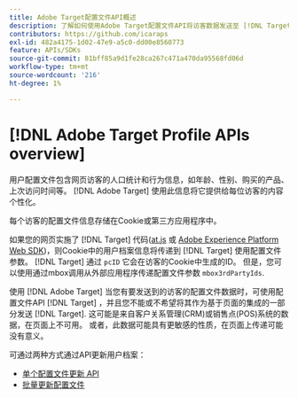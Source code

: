 ```yaml
---
title: Adobe Target配置文件API概述
description: 了解如何使用Adobe Target配置文件API将访客数据发送至 [!DNL Target].
contributors: https://github.com/icaraps
exl-id: 482a4175-1d02-47e9-a5c0-dd00e8560773
feature: APIs/SDKs
source-git-commit: 81bff85a9d1fe28ca267c471a470da95568fd06d
workflow-type: tm+mt
source-wordcount: '216'
ht-degree: 1%

---
```


# [!DNL Adobe Target Profile APIs overview]

用户配置文件包含网页访客的人口统计和行为信息，如年龄、性别、购买的产品、上次访问时间等。 [!DNL Adobe Target] 使用此信息将它提供给每位访客的内容个性化。

每个访客的配置文件信息存储在Cookie或第三方应用程序中。

如果您的网页实施了 [!DNL Target] 代码([at.js](/help/dev/implement/client-side/atjs/how-atjs-works/overview.md) 或 [Adobe Experience Platform Web SDK](/help/dev/implement/client-side/aep-web-sdk.md))，则Cookie中的用户档案信息将传递到 [!DNL Target] 使用配置文件参数。 [!DNL Target] 通过 `pcID` 它会在访客的Cookie中生成的ID。 但是，您可以使用通过mbox调用从外部应用程序传递配置文件参数 `mbox3rdPartyIds`.

使用 [!DNL Adobe Target] 当您有要发送到的访客的配置文件数据时，可使用配置文件API [!DNL Target] ，并且您不能或不希望将其作为基于页面的集成的一部分发送 [!DNL Target]. 这可能是来自客户关系管理(CRM)或销售点(POS)系统的数据，在页面上不可用。 或者，此数据可能具有更敏感的性质，在页面上传递可能没有意义。

可通过两种方式通过API更新用户档案：

* [单个配置文件更新 API](/help/dev/administer/profile-api/profile-single-api.md)
* [批量更新配置文件](/help/dev/administer/profile-api/profile-bulk-api.md)
